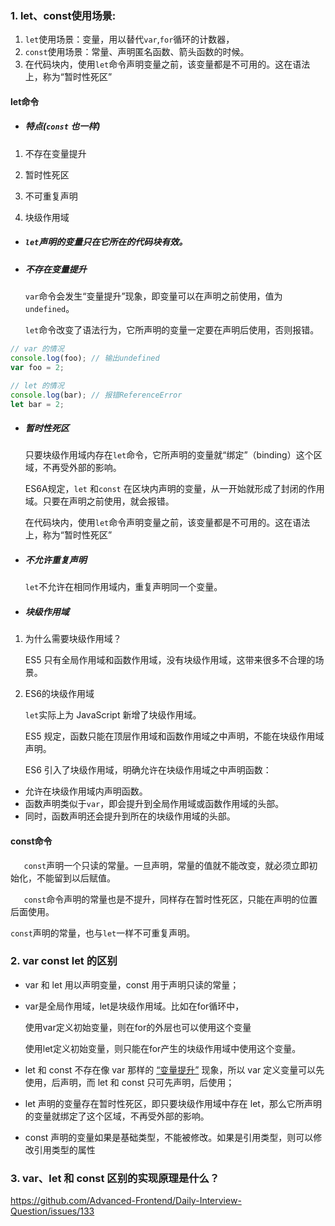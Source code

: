 ### 1. let、const使用场景:

1. `let`使用场景：变量，用以替代`var`,`for`循环的计数器，
2. `const`使用场景：常量、声明匿名函数、箭头函数的时候。
3. 在代码块内，使用`let`命令声明变量之前，该变量都是不可用的。这在语法上，称为“暂时性死区”

#### let命令

- ##### 特点(`const` 也一样)

1. 不存在变量提升 

2. 暂时性死区

3. 不可重复声明

4. 块级作用域

- ##### `let`声明的变量只在它所在的代码块有效。

- ##### 不存在变量提升

  `var`命令会发生“变量提升”现象，即变量可以在声明之前使用，值为`undefined`。

  `let`命令改变了语法行为，它所声明的变量一定要在声明后使用，否则报错。

```javascript
// var 的情况
console.log(foo); // 输出undefined
var foo = 2;

// let 的情况
console.log(bar); // 报错ReferenceError
let bar = 2;
```

- ##### 暂时性死区

  只要块级作用域内存在`let`命令，它所声明的变量就“绑定”（binding）这个区域，不再受外部的影响。

  ES6A规定，`let` 和`const` 在区块内声明的变量，从一开始就形成了封闭的作用域。只要在声明之前使用，就会报错。

  在代码块内，使用`let`命令声明变量之前，该变量都是不可用的。这在语法上，称为“暂时性死区”

- ##### 不允许重复声明

  `let`不允许在相同作用域内，重复声明同一个变量。

- ##### 块级作用域

1. 为什么需要块级作用域？

   ES5 只有全局作用域和函数作用域，没有块级作用域，这带来很多不合理的场景。

2. ES6的块级作用域

   `let`实际上为 JavaScript 新增了块级作用域。

   ES5 规定，函数只能在顶层作用域和函数作用域之中声明，不能在块级作用域声明。

   ES6 引入了块级作用域，明确允许在块级作用域之中声明函数：

- 允许在块级作用域内声明函数。
- 函数声明类似于`var`，即会提升到全局作用域或函数作用域的头部。
- 同时，函数声明还会提升到所在的块级作用域的头部。

#### const命令

`	const`声明一个只读的常量。一旦声明，常量的值就不能改变，就必须立即初始化，不能留到以后赋值。

`	const`命令声明的常量也是不提升，同样存在暂时性死区，只能在声明的位置后面使用。

`const`声明的常量，也与`let`一样不可重复声明。

### 2. var const let 的区别	

- var 和 let 用以声明变量，const 用于声明只读的常量；

- var是全局作用域，let是块级作用域。比如在for循环中，

  使用var定义初始变量，则在for的外层也可以使用这个变量

  使用let定义初始变量，则只能在for产生的块级作用域中使用这个变量。

- let 和 const 不存在像 var 那样的 [“变量提升”](https://www.jianshu.com/p/d4b88723cd12) 现象，所以 var 定义变量可以先使用，后声明，而 let 和 const 只可先声明，后使用；

- let 声明的变量存在暂时性死区，即只要块级作用域中存在 let，那么它所声明的变量就绑定了这个区域，不再受外部的影响。

- const 声明的变量如果是基础类型，不能被修改。如果是引用类型，则可以修改引用类型的属性

### 3. var、let 和 const 区别的实现原理是什么？

https://github.com/Advanced-Frontend/Daily-Interview-Question/issues/133